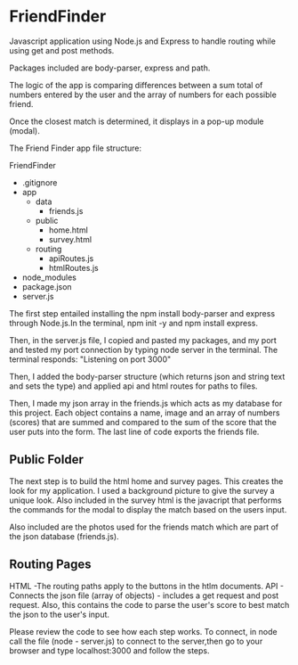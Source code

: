 # FriendFinder

Javascript application using Node.js and Express to handle routing while using get and post methods.

Packages included are body-parser, express and path.

The logic of the app is comparing differences between a sum total of numbers entered by the user and the array of numbers for each possible friend.

Once the closest match is determined, it displays in a pop-up module (modal).

The Friend Finder app file structure:

FriendFinder
  - .gitignore
  - app
    - data
      - friends.js
    - public
      - home.html
      - survey.html
    - routing
      - apiRoutes.js
      - htmlRoutes.js
  - node_modules
  - package.json
  - server.js



The first step entailed installing the npm install body-parser and express through Node.js.In the terminal, npm init -y and npm install express.

Then, in the server.js file, I copied and pasted my packages, and my port and tested my port connection by typing node server in the terminal.  The terminal responds:  "Listening on port 3000"

Then, I added the body-parser structure (which returns json and string text and sets the type) and applied api and html routes for paths to files.

Then, I made my json array in the friends.js which acts as my database for this project.  Each object contains a name, image and an array of numbers (scores) that are summed and compared to the sum of the score that the user puts into the form.  The last line of code exports the friends file.

## Public Folder
The next step is to build the html home and survey pages. This creates the look for my application. I used a background picture to give the survey a unique look. Also included in the survey html is the javacript that performs the commands for the modal to display the match based on the users input.

Also included are the photos used for the friends match which are part of the json database (friends.js).

## Routing Pages
HTML -The routing paths apply to the buttons in the htlm documents.
API - Connects the json file (array of objects) - includes a get request and post request.  Also, this contains the code to parse the user's score to best match the json to the user's input.

Please review the code to see how each step works.  To connect, in node call the file (node - server.js) to connect to the server,then go to your browser and type localhost:3000 and follow the steps.  









  



